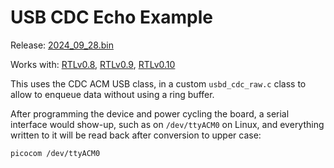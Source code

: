 # USB CDC Echo Example

Release:
[2024_09_28.bin](https://github.com/tinyvision-ai-inc/tinyclunx33_zephyr_example/releases/download/2024_09_28/tinyclunx33_zephyr_example_usb_cdc_echo_2024_09_28.bin)

Works with:
[RTLv0.8](https://github.com/tinyvision-ai-inc/tinyclunx33_public/releases/tag/v0.8),
[RTLv0.9](https://github.com/tinyvision-ai-inc/tinyclunx33_public/releases/tag/v0.9),
[RTLv0.10](https://github.com/tinyvision-ai-inc/tinyclunx33_public/releases/tag/v0.10)

This uses the CDC ACM USB class, in a custom `usbd_cdc_raw.c` class to allow
to enqueue data without using a ring buffer.

After programming the device and power cycling the board, a serial interface
would show-up, such as on `/dev/ttyACM0` on Linux, and everything written to it
will be read back after conversion to upper case:

```
picocom /dev/ttyACM0
```
